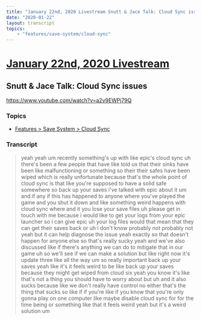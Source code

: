 ```yaml
---
title: "January 22nd, 2020 Livestream Snutt & Jace Talk: Cloud Sync issues"
date: "2020-01-22"
layout: transcript
topics:
    - "features/save-system/cloud-sync"
---
```

# [January 22nd, 2020 Livestream](../2020-01-22.md)
## Snutt & Jace Talk: Cloud Sync issues
https://www.youtube.com/watch?v=a2v9EWPj79Q

### Topics
* [Features > Save System > Cloud Sync](../topics/features/save-system/cloud-sync.md)

### Transcript

> yeah yeah um recently something's up with like epic's cloud sync uh there's been a few people that have like told us that their sinks have been like malfunctioning or something so their their safes have been wiped which is really unfortunate because that's the whole point of cloud sync is that like you're supposed to have a solid safe somewhere so back up your saves i've talked with epic about it um and if any if this has happened to anyone where you've played the game and you shut it down and like something weird happens with cloud sync where and it you lose your save files uh please get in touch with me because i would like to get your logs from your epic launcher so i can give epic uh your log files would that mean that they can get their saves back or uh i don't know probably not probably not yeah but it can help diagnose the issue yeah exactly so that doesn't happen for anyone else so that's really sucky yeah and we've also discussed like if there's anything we can do to mitigate that in our game uh so we'll see if we can make a solution but like right now it's update three like all the way um so really important back up your saves yeah like it's it feels weird to be like back up your saves because they might get wiped from cloud six yeah you know it's like that's not a thing you should have to worry about but uh and it also sucks because like we don't really have control no either that's the thing that sucks so like if if you're like if you know that you're only gonna play on one computer like maybe disable cloud sync for for the time being or something like that it feels weird yeah but it's a weird solution um
